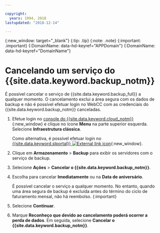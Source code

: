```yaml
---

copyright:
  years: 1994, 2018
lastupdated: "2018-12-14"

---
```

{:new_window: target="_blank"}
{:tip: .tip}
{:note: .note}
{:important: .important}
{:DomainName: data-hd-keyref="APPDomain"}
{:DomainName: data-hd-keyref="DomainName"}

# Cancelando um serviço do {{site.data.keyword.backup_notm}}

É possível cancelar o serviço de {{site.data.keyword.backup_full}} a qualquer momento. O cancelamento
exclui a área segura com os dados de backup e não é possível efetuar login no WebCC com as credenciais do {{site.data.keyword.backup_notm}} canceladas.

1. Efetue login no [console do {{site.data.keyword.cloud_notm}}](https://{DomainName}/catalog/){:new_window} e clique no ícone **Menu** na parte superior esquerda.
Selecione **Infraestrutura clássica**.

   Como alternativa, é possível efetuar login no [{{site.data.keyword.slportal}} ![External link icon](../../icons/launch-glyph.svg "External link icon")](https://control.softlayer.com/){:new_window}.
2. Clique em **Armazenamento** > **Backup** para exibir os
servidores com o serviço de backup.
3. Selecione **Ações** > **Cancelar o {{site.data.keyword.backup_notm}}**.
4. Escolha para cancelar **Imediatamente** ou na **Data de
aniversário**.

   É possível cancelar o serviço a qualquer momento. No entanto, quando uma área segura de backup é excluída antes do término do ciclo de faturamento mensal, não há reembolso.
   {:important}
5. Selecione **Continuar**.
6. Marque **Reconheço que devido ao cancelamento poderá ocorrer a perda de dados**. Em
seguida, selecione **Cancelar o {{site.data.keyword.backup_notm}}**.
